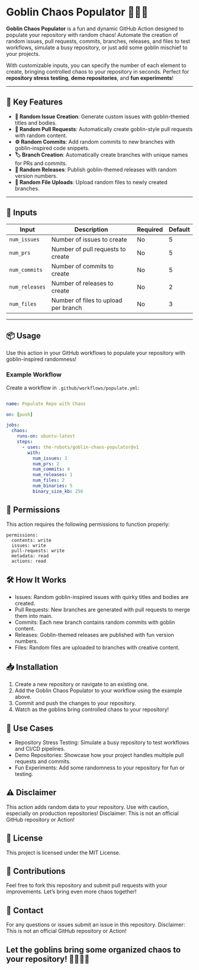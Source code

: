 # Goblin Chaos Populator 🧙‍♂️🐲

**Goblin Chaos Populator** is a fun and dynamic GitHub Action designed to populate your repository with random chaos! Automate the creation of random issues, pull requests, commits, branches, releases, and files to test workflows, simulate a busy repository, or just add some goblin mischief to your projects.

With customizable inputs, you can specify the number of each element to create, bringing controlled chaos to your repository in seconds. Perfect for **repository stress testing**, **demo repositories**, and **fun experiments**!

---

## 🚀 Key Features

- **📝 Random Issue Creation**: Generate custom issues with goblin-themed titles and bodies.
- **🔀 Random Pull Requests**: Automatically create goblin-style pull requests with random content.
- **⚙️ Random Commits**: Add random commits to new branches with goblin-inspired code snippets.
- **🏷 Branch Creation**: Automatically create branches with unique names for PRs and commits.
- **🚀 Random Releases**: Publish goblin-themed releases with random version numbers.
- **📄 Random File Uploads**: Upload random files to newly created branches.

---

## 🔧 Inputs

| Input         | Description                                  | Required | Default |
|---------------|----------------------------------------------|----------|---------|
| `num_issues`  | Number of issues to create                   | No       | 5       |
| `num_prs`     | Number of pull requests to create            | No       | 5       |
| `num_commits` | Number of commits to create                  | No       | 5       |
| `num_releases`| Number of releases to create                 | No       | 2       |
| `num_files`   | Number of files to upload per branch         | No       | 3       |

---

## 📦 Usage

Use this action in your GitHub workflows to populate your repository with goblin-inspired randomness!

### Example Workflow

Create a workflow in `.github/workflows/populate.yml`:

```yaml

name: Populate Repo with Chaos

on: [push]

jobs:
  chaos:
    runs-on: ubuntu-latest
    steps:
      - uses: the-robots/goblin-chaos-populator@v1
        with:
          num_issues: 3
          num_prs: 2
          num_commits: 4
          num_releases: 1
          num_files: 2
          num_binaries: 5
          binary_size_kb: 256

```

## 🤖 Permissions

This action requires the following permissions to function properly:

```
permissions:
  contents: write
  issues: write
  pull-requests: write
  metadata: read
  actions: read
```

## 🛠 How It Works

- Issues: Random goblin-inspired issues with quirky titles and bodies are created.
- Pull Requests: New branches are generated with pull requests to merge them into main.
- Commits: Each new branch contains random commits with goblin content.
- Releases: Goblin-themed releases are published with fun version numbers.
- Files: Random files are uploaded to branches with creative content.

## 📥 Installation

1. Create a new repository or navigate to an existing one.
2. Add the Goblin Chaos Populator to your workflow using the example above.
3. Commit and push the changes to your repository.
4. Watch as the goblins bring controlled chaos to your repository!

## 🎯 Use Cases

- Repository Stress Testing: Simulate a busy repository to test workflows and CI/CD pipelines.
- Demo Repositories: Showcase how your project handles multiple pull requests and commits.
- Fun Experiments: Add some randomness to your repository for fun or testing.

## ⚠️ Disclaimer

This action adds random data to your repository. Use with caution, especially on production repositories!
Disclaimer: This is not an official GitHub repository or Action!

## 📝 License

This project is licensed under the MIT License.

## 🙌 Contributions

Feel free to fork this repository and submit pull requests with your improvements. Let’s bring even more chaos together!

## 📧 Contact

For any questions or issues submit an issue in this repository. Disclaimer: This is not an official GitHub repository or Action!

## Let the goblins bring some organized chaos to your repository! 🧙‍♂️✨🐲





